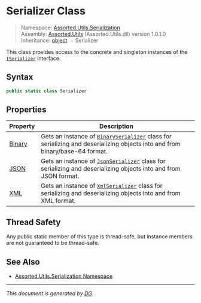 ﻿# Serializer Class

> Namespace: [Assorted.Utils.Serialization](index.md#assortedutilsserialization-namespace)\
> Assembly: [Assorted.Utils](index.md) (Assorted.Utils.dll) version 1.0.1.0\
> Inheritance: [object](https://docs.microsoft.com/en-us/dotnet/api/system.object) `→` Serializer

This class provides access to the concrete and singleton instances of the [`ISerializer`](Assorted.Utils.Serialization.ISerializer.md) interface.

## Syntax

```csharp
public static class Serializer
```

## Properties

Property | Description
--- | ---
[Binary](Assorted.Utils.Serialization.Serializer.Binary.md) | Gets an instance of [`BinarySerializer`](Assorted.Utils.Serialization.BinarySerializer.md) class for serializing and deserializing objects into and from binary/base-64 format.
[JSON](Assorted.Utils.Serialization.Serializer.JSON.md) | Gets an instance of [`JsonSerializer`](Assorted.Utils.Serialization.JsonSerializer.md) class for serializing and deserializing objects into and from JSON format.
[XML](Assorted.Utils.Serialization.Serializer.XML.md) | Gets an instance of [`XmlSerializer`](Assorted.Utils.Serialization.XmlSerializer.md) class for serializing and deserializing objects into and from XML format.

## Thread Safety

Any public static member of this type is thread\-safe, but instance members are not guaranteed to be thread\-safe.

## See Also

- [Assorted.Utils.Serialization Namespace](index.md#assortedutilsserialization-namespace)

---

_This document is generated by [DG](https://github.com/Khojasteh/dg)._
